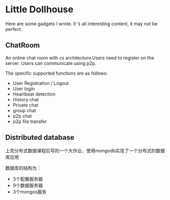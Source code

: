 # Little Dollhouse

Here are some gadgets I wrote. It ’s all interesting content, it may not be perfect.

## ChatRoom

An online chat room with cs architecture.Users need to register on the server. Users can communicate using p2p.

The specific supported functions are as follows:

+ User Registration / Logout
+ User login
+ Heartbeat detection
+ History chat
+ Private chat
+ group chat
+ p2p chat
+ p2p file transfer


## Distributed database

上完分布式数据课程后写的一个大作业，使用mongodb实现了一个分布式的数据库应用

数据库的结构为：

+ 3个配置服务器
+ 9个数据服务器
+ 3个mongos服务